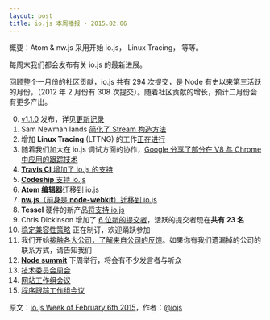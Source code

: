 ```yaml
---
layout: post
title: io.js 本周播报 - 2015.02.06
---
```


概要：Atom & nw.js 采用开始 io.js， Linux Tracing， 等等。

每周末我们都会发布有关 io.js 的最新进展。

回顾整个一月份的社区贡献，io.js 共有 294 次提交，是 Node 有史以来第三活跃的月份，（2012 年 2 月份有 308 次提交）。随着社区贡献的增长，预计二月份会有更多产出。

0. [v1.1.0](https://iojs.org/dist/v1.1.0/) 发布，详见[更新记录](https://github.com/iojs/io.js/blob/v1.x/CHANGELOG.md#2015-02-03-version-110-chrisdickinson)
0. Sam Newman lands [简化了 Stream 构造方法](https://github.com/iojs/io.js/commit/50daee7243a3f987e1a28d93c43f913471d6885a)
0. 增加 **Linux Tracing** (LTTNG) 的工作[正在进行](https://github.com/iojs/io.js/pull/702)
0. 随着我们加大在 io.js 调试方面的协作，[Google 分享了部分在 V8 与 Chrome 中应用的跟踪技术](https://github.com/iojs/io.js/issues/671#issuecomment-73191538)
0. [**Travis CI** 增加了 io.js 的支持](http://docs.travis-ci.com/user/build-environment-updates/2015-02-03/)
0. [**Codeship** 支持 io.js](https://codeship.com/documentation/languages/nodejs/#iojs)
0. [**Atom 编辑器**迁移到 io.js](https://github.com/atom/atom/releases/tag/v0.177.0)
0. [**nw.js**（前身是 **node-webkit**）迁移到 io.js](https://github.com/nwjs/nw.js/issues/2742)
0. **Tessel** 硬件的新产品[将支持 io.js](http://blog.technical.io/post/110115579867/upcoming-hardware-from-technical-machine)
0. Chris Dickinson 增加了 [6 位新的提交者](https://github.com/iojs/io.js/issues/680#issuecomment-73089691)，活跃的提交者现在**共有 23 名**
0. [稳定兼容性策略](https://github.com/iojs/io.js/issues/725) 正在制订，欢迎踊跃参加
0. 我们开始[接触各大公司，了解来自公司的反馈](https://github.com/iojs/roadmap/issues/13)。如果你有我们遗漏掉的公司的联系方式，请告知我们
0. [**Node summit**](http://nodesummit.com/) 下周举行，将会有不少发言者与听众
0. [技术委员会周会](https://www.youtube.com/watch?v=IhXa2FmtBI4)
0. [网站工作组会议](https://www.youtube.com/watch?v=SBJaXUA0lSY)
0. [程序跟踪工作组会议](https://www.youtube.com/watch?v=Oar2yB5SPtA)

原文：[io.js Week of February 6th 2015](https://medium.com/node-js-javascript/io-js-week-of-february-6th-2015-e185388549a4)，作者：[@iojs](https://medium.com/@iojs)
